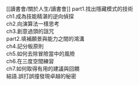 [[讀書會/關於人生/讀書會]]
part1.找出隱藏模式的技術  
ch1.成為技能精湛的逆向偵探  
ch2.向演算法一樣思考  
ch3.創意過頭的詛咒  
part2.填補願景與能力之間的鴻溝  
ch4.記分板原則  
ch5.如何去除冒險當中的風險  
ch6.在三度空間練習  
ch7.如何取得有用的建議與回饋  
結語.誤打誤撞發現卓越的秘密